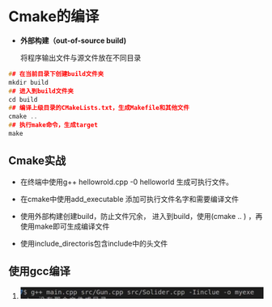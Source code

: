 # Cmake的编译

- **外部构建（out-of-source build)**

  将程序输出文件与源文件放在不同目录

``` C
## 在当前目录下创建build文件夹
mkdir build
## 进入到build文件夹
cd build
## 编译上级目录的CMakeLists.txt，生成Makefile和其他文件
cmake ..
## 执行make命令，生成target
make
```

## Cmake实战

- 在终端中使用g++ hellowrold.cpp -0 helloworld 生成可执行文件。

- 在cmake中使用add_executable 添加可执行文件名字和需要编译文件

- 使用外部构建创建build，防止文件冗余， 进入到build，使用(cmake .. ) ，再使用make即可生成编译文件

- 使用include_directoris包含include中的头文件

## 使用gcc编译

1. ![avatat](../photos/c++.png)
